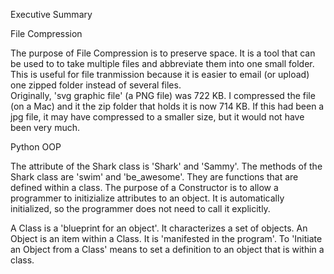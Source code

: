 Executive Summary

File Compression

The purpose of File Compression is to preserve space.  It is a tool that can be used to to take multiple files and abbreviate them into one small folder.  This is useful for file tranmission because it is easier to email (or upload) one zipped folder instead of several files.  
Originally, 'svg graphic file' (a PNG file) was 722 KB.  I compressed the file (on a Mac) and it the zip folder that holds it is now 714 KB. If this had been a jpg file, it may have compressed to a smaller size, but it would not have been very much.  

Python OOP

The attribute of the Shark class is 'Shark' and 'Sammy'.  The methods of the Shark class are 'swim' and 'be_awesome'.  They are functions that are defined within a class. The purpose of a Constructor is to allow a programmer to initizialize attributes to an object.  It is automatically initialized, so the programmer does not need to call it explicitly. 

A Class is a 'blueprint for an object'.  It characterizes a set of objects.  An Object is an item within a Class.  It is 'manifested in the program'.  To 'Initiate an Object from a Class' means to set a definition to an object that is within a class. 


